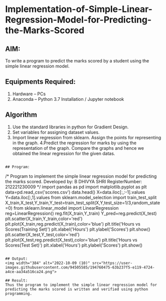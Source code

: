 # Implementation-of-Simple-Linear-Regression-Model-for-Predicting-the-Marks-Scored

## AIM:
To write a program to predict the marks scored by a student using the simple linear regression model.

## Equipments Required:
1. Hardware – PCs
2. Anaconda – Python 3.7 Installation / Jupyter notebook

## Algorithm
1. Use the standard libraries in python for Gradient Design.
2. Set variables for assigning dataset values.
3. Import linear regression from sklearn. Assign the points for representing in the graph.
4.Predict the regression for marks by using the representation of the graph. Compare the graphs and hence we obtained the linear regression for the given datas.
```

## Program:
```
/*
Program to implement the simple linear regression model for predicting the marks scored.
Developed by: B DHIVYA SHRI
RegisterNumber: 212221230009
*/
import pandas as pd
import matplotlib.pyplot as plt
data=pd.read_csv('scores.csv')
data.head()
X=data.iloc[:,:-1].values
Y=data.iloc[:,1].values
from sklearn.model_selection import train_test_split
X_train,X_test,Y_train,Y_test=train_test_split(X,Y,test_size=1/3,random_state=0)
from sklearn.linear_model import LinearRegression
reg=LinearRegression()
reg.fit(X_train,Y_train)
Y_pred=reg.predict(X_test)
plt.scatter(X_train,Y_train,color='red')
plt.plot(X_train,reg.predict(X_train),color='blue')
plt.title('Hours vs Scores(Training Set)')
plt.xlabel('Hours')
plt.ylabel('Scores')
plt.show()
plt.scatter(X_test,Y_test,color='red')
plt.plot(X_test,reg.predict(X_test),color='blue')
plt.title('Hours vs Scores(Test Set)')
plt.xlabel('Hours')
plt.ylabel('Scores')
plt.show()
```

## Output:
<img width="384" alt="2022-10-09 (10)" src="https://user-images.githubusercontent.com/94505585/194760475-63b237f5-e119-4724-a4ce-aa34a516ca24.png">

## Result:
Thus the program to implement the simple linear regression model for predicting the marks scored is written and verified using python programming.
